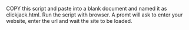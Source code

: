 COPY this script and paste into a blank document and named it as clickjack.html.
Run the script with browser.
A promt will ask to enter your website, enter the url and wait the site to be loaded.

